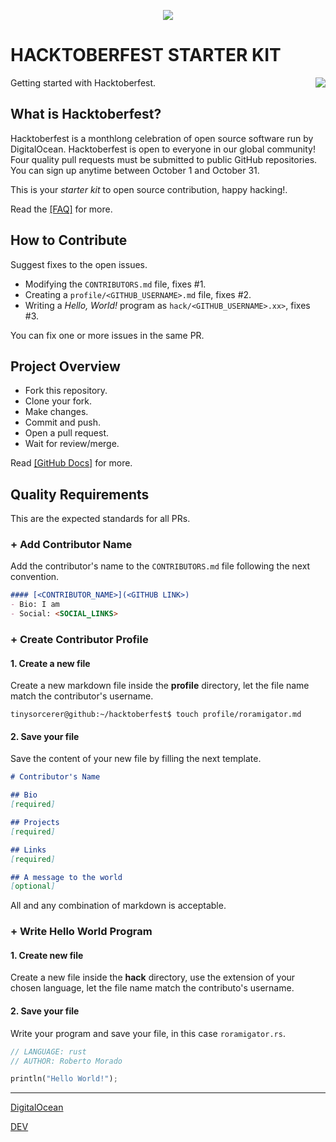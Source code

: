 <p align="center">
  <img src="https://hacktoberfest.digitalocean.com/img/logo-hacktoberfest-full.7d5e2645.svg" />
</p>

# HACKTOBERFEST STARTER KIT

<img src="https://img.shields.io/date/1633060800?color=9C4668&label=starts&style=for-the-badge" align="right" />

Getting started with Hacktoberfest.

## What is Hacktoberfest?

Hacktoberfest is a monthlong celebration of open source software run by DigitalOcean.
Hacktoberfest is open to everyone in our global community!
Four quality pull requests must be submitted to public GitHub repositories.
You can sign up anytime between October 1 and October 31.

This is your *starter kit* to open source contribution, happy hacking!.

Read the [[FAQ]](https://hacktoberfest.digitalocean.com/faq) for more.

## How to Contribute

Suggest fixes to the open issues.

- Modifying the `CONTRIBUTORS.md` file, fixes #1.
- Creating a `profile/<GITHUB_USERNAME>.md` file, fixes #2.
- Writing a *Hello, World!* program as `hack/<GITHUB_USERNAME>.xx>`, fixes #3.

You can fix one or more issues in the same PR.

## Project Overview

- Fork this repository.
- Clone your fork.
- Make changes.
- Commit and push.
- Open a pull request.
- Wait for review/merge.

Read [[GitHub Docs]](https://docs.github.com/en/get-started/exploring-projects-on-github/finding-ways-to-contribute-to-open-source-on-github) for more.

## Quality Requirements

This are the expected standards for all PRs.

### + Add Contributor Name

Add the contributor's name to the `CONTRIBUTORS.md` file following the next convention.

```markdown
#### [<CONTRIBUTOR_NAME>](<GITHUB LINK>)
- Bio: I am
- Social: <SOCIAL_LINKS>
```

### + Create Contributor Profile

#### 1. Create a new file

Create a new markdown file inside the **profile** directory, let the file name match the contributor's username.

```console
tinysorcerer@github:~/hacktoberfest$ touch profile/roramigator.md
```

#### 2. Save your file

Save the content of your new file by filling the next template.

```markdown
# Contributor's Name

## Bio
[required]

## Projects
[required]

## Links
[required]

## A message to the world
[optional]
```

All and any combination of markdown is acceptable.

### + Write Hello World Program

#### 1. Create new file

Create a new file inside the **hack** directory, use the extension of your chosen language, let the file name match the contributo's username.

#### 2. Save your file

Write your program and save your file, in this case `roramigator.rs`.

```rust
// LANGUAGE: rust
// AUTHOR: Roberto Morado

println("Hello World!");
```

---

[DigitalOcean](https://hacktoberfest.digitalocean.com/)

[DEV](https://dev.to/t/hacktoberfest)
